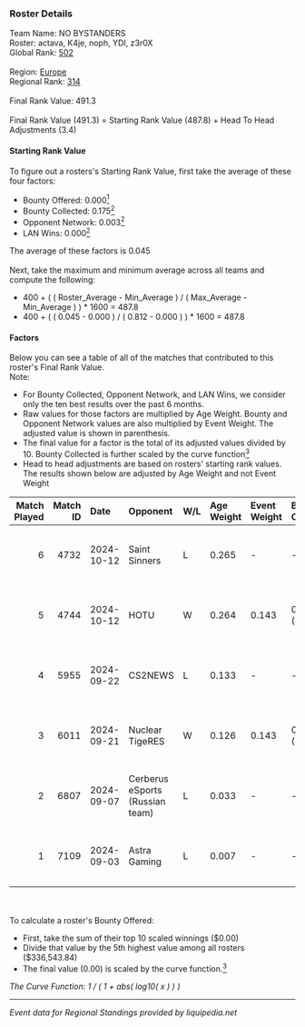 ### Roster Details<br />
Team Name: NO BYSTANDERS<br />
Roster: actava, K4je, noph, YDI, z3r0X<br />
Global Rank: [502](../../standings_global_2025_03_01.md)<br />
<br />
Region: [Europe]( ../../standings_europe_2025_03_01.md)<br />
Regional Rank: [314]( ../../standings_europe_2025_03_01.md)<br />
<br />
Final Rank Value:  491.3<br />
<br />
Final Rank Value (491.3) = Starting Rank Value (487.8) + Head To Head Adjustments (3.4)<br />

#### Starting Rank Value<br />
To figure out a rosters's Starting Rank Value, first take the average of these four factors:<br />
- Bounty Offered: 0.000[<sup>1</sup>](#table2)
- Bounty Collected: 0.175[<sup>2</sup>](#table1)
- Opponent Network: 0.003[<sup>2</sup>](#table1)
- LAN Wins: 0.000[<sup>2</sup>](#table1)

The average of these factors is 0.045<br />
<br />
Next, take the maximum and minimum average across all teams and compute the following:<br />
- 400 + ( ( Roster_Average - Min_Average ) / ( Max_Average - Min_Average ) ) * 1600 = 487.8
- 400 + ( ( 0.045 - 0.000 ) / ( 0.812 - 0.000 ) ) * 1600 = 487.8


#### Factors<br />
Below you can see a table of all of the matches that contributed to this roster's Final Rank Value.<br />
Note:<br />

- For Bounty Collected, Opponent Network, and LAN Wins, we consider only the ten best results over the past 6 months.
- Raw values for those factors are multiplied by Age Weight. Bounty and Opponent Network values are also multiplied by Event Weight. The adjusted value is shown in parenthesis.
- The final value for a factor is the total of its adjusted values divided by 10. Bounty Collected is further scaled by the curve function[<sup>3</sup>](#curveFunction)
- Head to head adjustments are based on rosters' starting rank values. The results shown below are adjusted by Age Weight and not Event Weight
<span id="table1"></span><br />


| Match Played | Match ID | Date       | Opponent                        | W/L | Age Weight | Event Weight | Bounty Collected | Opponent Network | LAN Wins  | H2H Adj. | Roster                         |
| -: | -: | :- | :- | :- | :- | :- | :- | :- | :- | -: | :- |
|            6 |     4732 | 2024-10-12 | Saint Sinners                   | L   | 0.265      | -            | -                | -                | -         |    -4.30 | actava, K4je, noph, YDI, z3r0X |
|            5 |     4744 | 2024-10-12 | HOTU                            | W   | 0.264      | 0.143        | 0.003 (0.000)    | 0.621 (0.023)    | 0 (0.000) |     6.51 | actava, K4je, noph, YDI, z3r0X |
|            4 |     5955 | 2024-09-22 | CS2NEWS                         | L   | 0.133      | -            | -                | -                | -         |    -1.74 | actava, K4je, noph, YDI, z3r0X |
|            3 |     6011 | 2024-09-21 | Nuclear TigeRES                 | W   | 0.126      | 0.143        | 0.004 (0.000)    | 0.541 (0.010)    | 0 (0.000) |     3.48 | actava, K4je, noph, YDI, z3r0X |
|            2 |     6807 | 2024-09-07 | Cerberus eSports (Russian team) | L   | 0.033      | -            | -                | -                | -         |    -0.38 | actava, K4je, noph, YDI, z3r0X |
|            1 |     7109 | 2024-09-03 | Astra Gaming                    | L   | 0.007      | -            | -                | -                | -         |    -0.13 | actava, K4je, noph, YDI, z3r0X |

<br />
<span id="table2"></span><br />
To calculate a roster's Bounty Offered:<br />

- First, take the sum of their top 10 scaled winnings ($0.00)
- Divide that value by the 5th highest value among all rosters ($336,543.84)
- The final value (0.00) is scaled by the curve function.[<sup>3</sup>](#curveFunction)

<span id="curveFunction"></span>_The Curve Function: 1 / ( 1 + abs( log10( x ) ) )_<br />

---
_Event data for Regional Standings provided by liquipedia.net_<br />
